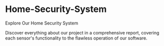 # Home-Security-System
Explore Our Home Security System

Discover everything about our project in a comprehensive report, covering each sensor's functionality to the flawless operation of our software.
